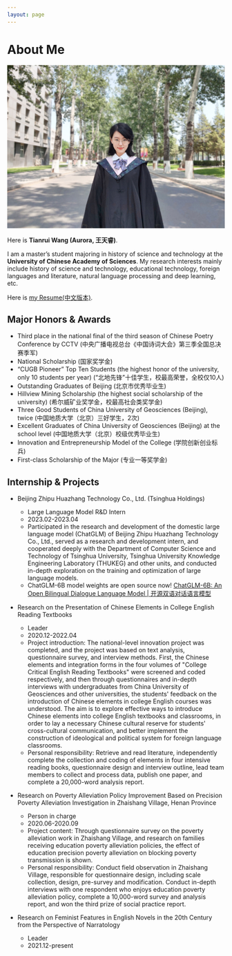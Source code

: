 ```yaml
---
layout: page
---
```


# About Me

<img src="tianruiwang.jpg" class="floatpic">

Here is **Tianrui Wang (Aurora, 王天睿)**.

I am a master’s student majoring in history of science and technology at the **University of Chinese Academy of Sciences**. My research interests mainly include history of science and technology, educational technology, foreign languages and literature, natural language processing and deep learning, etc.

Here is [my Resume(中文版本)](Resume-TianruiWang.pdf).

## Major Honors & Awards

- Third place in the national final of the third season of Chinese Poetry Conference by CCTV (中央广播电视总台《中国诗词大会》第三季全国总决赛季军)
- National Scholarship (国家奖学金)
- “CUGB Pioneer” Top Ten Students (the highest honor of the university, only 10 students per year) (“北地先锋”十佳学生，校最高荣誉，全校仅10人)
- Outstanding Graduates of Beijing (北京市优秀毕业生)
- Hillview Mining Scholarship (the highest social scholarship of the university) (希尔威矿业奖学金，校最高社会类奖学金)
- Three Good Students of China University of Geosciences (Beijing), twice  (中国地质大学（北京）三好学生，2次)
- Excellent Graduates of China University of Geosciences (Beijing) at the school level (中国地质大学（北京）校级优秀毕业生)
- Innovation and Entrepreneurship Model of the College (学院创新创业标兵)
- First-class Scholarship of the Major (专业一等奖学金)

## Internship & Projects

- Beijing Zhipu Huazhang Technology Co., Ltd. (Tsinghua Holdings) 
    - Large Language Model R&D Intern
    - 2023.02-2023.04
    - Participated in the research and development of the domestic large language model (ChatGLM) of Beijing Zhipu Huazhang Technology Co., Ltd., served as a research and development intern, and cooperated deeply with the Department of Computer Science and Technology of Tsinghua University, Tsinghua University Knowledge Engineering Laboratory (THUKEG) and other units, and conducted in-depth exploration on the training and optimization of large language models.
    - ChatGLM-6B model weights are open source now! [ChatGLM-6B: An Open Bilingual Dialogue Language Model | 开源双语对话语言模型](https://github.com/THUDM/ChatGLM-6B)
- Research on the Presentation of Chinese Elements in College English Reading Textbooks
    - Leader
    - 2020.12-2022.04
    - Project introduction: The national-level innovation project was completed, and the project was based on text analysis, questionnaire survey, and interview methods. First, the Chinese elements and integration forms in the four volumes of "College Critical English Reading Textbooks" were screened and coded respectively, and then through questionnaires and in-depth interviews with undergraduates from China University of Geosciences and other universities, the students' feedback on the introduction of Chinese elements in college English courses was understood. The aim is to explore effective ways to introduce Chinese elements into college English textbooks and classrooms, in order to lay a necessary Chinese cultural reserve for students' cross-cultural communication, and better implement the construction of ideological and political system for foreign language classrooms.
    - Personal responsibility: Retrieve and read literature, independently complete the collection and coding of elements in four intensive reading books, questionnaire design and interview outline, lead team members to collect and process data, publish one paper, and complete a 20,000-word analysis report.

- Research on Poverty Alleviation Policy Improvement Based on Precision Poverty Alleviation Investigation in Zhaishang Village, Henan Province
    - Person in charge
    - 2020.06-2020.09
    - Project content: Through questionnaire survey on the poverty alleviation work in Zhaishang Village, and research on families receiving education poverty alleviation policies, the effect of education precision poverty alleviation on blocking poverty transmission is shown.
    - Personal responsibility: Conduct field observation in Zhaishang Village, responsible for questionnaire design, including scale collection, design, pre-survey and modification. Conduct in-depth interviews with one respondent who enjoys education poverty alleviation policy, complete a 10,000-word survey and analysis report, and won the third prize of social practice report.
- Research on Feminist Features in English Novels in the 20th Century from the Perspective of Narratology 
    - Leader
    - 2021.12-present
